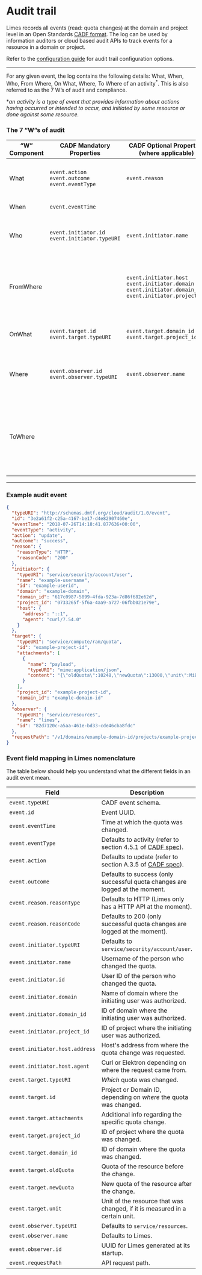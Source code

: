 # Audit trail

Limes records all events (read: quota changes) at the domain and project level in an Open Standards [CADF format](https://www.dmtf.org/standards/cadf). The log can be used by information auditors or cloud based audit APIs to track events for a resource in a domain or project.

Refer to the [configuration guide](../operators/config.md#audit-trail) for audit trail configuration options.

---

For any given event, the log contains the following details: What, When, Who, From Where, On What, Where, To Where of an activity<sup>*</sup>. This is also referred to as the 7 W’s of audit and compliance.

&ast;*an activity is a type of event that provides information about actions having occurred or intended to occur, and initiated by some resource or done against some resource.*

### The 7 “W”s of audit

| “W” Component | CADF Mandatory Properties  | CADF Optional Properties (where applicable) | Description |
| --- | --- | --- | --- |
| What | `event.action`<br>`event.outcome`<br>`event.eventType` | `event.reason` | “what” activity occurred; “what” was the result. |
| When | `event.eventTime` || “when” did it happen. |
| Who | `event.initiator.id`<br>`event.initiator.typeURI` | `event.initiator.name` | “who” (person or service) initiated the action. |
| FromWhere || `event.initiator.host`<br>`event.initiator.domain`<br>`event.initiator.domain_id`<br>`event.initiator.project_id` | "FromWhere" provides information describing where the action was initiated from. |
| OnWhat | `event.target.id`<br>`event.target.typeURI`  | `event.target.domain_id`<br>`event.target.project_id` | “onWhat” resource did the activity target. |
| Where | `event.observer.id`<br>`event.observer.typeURI` | `event.observer.name` | “where” did the activity get observed (reported), or modified in some way. |
| ToWhere ||| "ToWhere" provides information describing where the target resource that is affected by the action is located. |

---

### Example audit event

```json
{
  "typeURI": "http://schemas.dmtf.org/cloud/audit/1.0/event",
  "id": "3e2a61f2-c25a-4167-be17-d4e82907460e",
  "eventTime": "2018-07-26T14:18:41.877636+00:00",
  "eventType": "activity",
  "action": "update",
  "outcome": "success",
  "reason": {
    "reasonType": "HTTP",
    "reasonCode": "200"
  },
  "initiator": {
    "typeURI": "service/security/account/user",
    "name": "example-username",
    "id": "example-userid",
    "domain": "example-domain",
    "domain_id": "617c0987-5899-4fda-923a-7d86f682e62d",
    "project_id": "0733265f-5f6a-4aa9-a727-06fbb021e79e",
    "host": {
      "address": "::1",
      "agent": "curl/7.54.0"
    }
  },
  "target": {
    "typeURI": "service/compute/ram/quota",
    "id": "example-project-id",
    "attachments": [
      {
        "name": "payload",
        "typeURI": "mime:application/json",
        "content": "{\"oldQuota\":10248,\"newQuota\":13000,\"unit\":MiB}"
      }
    ],
    "project_id": "example-project-id",
    "domain_id": "example-domain-id"
  },
  "observer": {
    "typeURI": "service/resources",
    "name": "limes",
    "id": "82d7120c-a5aa-461e-bd33-cde46cba8fdc"
  },
  "requestPath": "/v1/domains/example-domain-id/projects/example-project-id"
}
```

### Event field mapping in Limes nomenclature

The table below should help you understand what the different fields in an audit event mean.

| Field | Description |
| --- | --- |
| `event.typeURI` | CADF event schema. |
| `event.id` | Event UUID. |
| `event.eventTime` | Time at which the quota was changed. |
| `event.eventType` | Defaults to activity (refer to section 4.5.1 of [CADF spec][cadf-spec]). |
| `event.action` | Defaults to update (refer to section A.3.5 of [CADF spec][cadf-spec]). |
| `event.outcome` | Defaults to success (only successful quota changes are logged at the moment. |
| `event.reason.reasonType` | Defaults to HTTP (Limes only has a HTTP API at the moment). |
| `event.reason.reasonCode` | Defaults to 200 (only successful quota changes are logged at the moment). |
| `event.initiator.typeURI` | Defaults to `service/security/account/user`. |
| `event.initiator.name` | Username of the person who changed the quota. |
| `event.initiator.id` | User ID of the person who changed the quota. |
| `event.initiator.domain` | Name of domain where the initiating user was authorized. |
| `event.initiator.domain_id` | ID of domain where the initiating user was authorized. |
| `event.initiator.project_id` | ID of project where the initiating user was authorized. |
| `event.initiator.host.address` | Host's address from where the quota change was requested. |
| `event.initiator.host.agent` | Curl or Elektron depending on where the request came from. |
| `event.target.typeURI` | *Which* quota was changed. |
| `event.target.id` | Project or Domain ID, depending on *where* the quota was changed. |
| `event.target.attachments` | Additional info regarding the specific quota change. |
| `event.target.project_id` | ID of project where the quota was changed. |
| `event.target.domain_id` | ID of domain where the quota was changed. |
| `event.target.oldQuota` | Quota of the resource before the change. |
| `event.target.newQuota` | New quota of the resource after the change. |
| `event.target.unit` | Unit of the resource that was changed, if it is measured in a certain unit. |
| `event.observer.typeURI` | Defaults to `service/resources`. |
| `event.observer.name` | Defaults to Limes. |
| `event.observer.id` | UUID for Limes generated at its startup. |
| `event.requestPath` | API request path. |

[cadf-spec]: https://www.dmtf.org/sites/default/files/standards/documents/DSP0262_1.0.0.pdf
